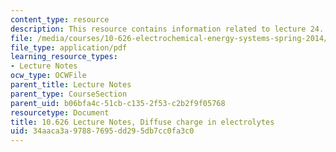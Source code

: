 ```yaml
---
content_type: resource
description: This resource contains information related to lecture 24.
file: /media/courses/10-626-electrochemical-energy-systems-spring-2014/34aaca3a97887695dd295db7cc0fa3c0_MIT10_626S14_S11lec24.pdf
file_type: application/pdf
learning_resource_types:
- Lecture Notes
ocw_type: OCWFile
parent_title: Lecture Notes
parent_type: CourseSection
parent_uid: b06bfa4c-51cb-c135-2f53-c2b2f9f05768
resourcetype: Document
title: 10.626 Lecture Notes, Diffuse charge in electrolytes
uid: 34aaca3a-9788-7695-dd29-5db7cc0fa3c0
---
```

